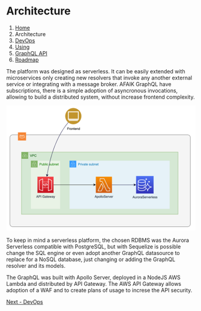 # Architecture

1. [Home](../README.md)
2. Architecture
3. [DevOps](devops.md)
4. [Using](using.md)
6. [GraphQL API](graphql.md)
7. [Roadmap](roadmap.md)

The platform was designed as serverless. It can be easily extended with microservices only creating new resolvers that invoke any another external service or integrating with a message broker. AFAIK GraphQL have subscriptions, there is a simple adoption of asyncronous invocations, allowing to build a distributed system, without increase frontend complexity.

![arcuitecture](images/arch.png)

To keep in mind a serverless platform, the chosen RDBMS was the Aurora Serverless compatible with PostgreSQL, but with Sequelize is possible change the SQL engine or even adopt another GraphQL datasource to replace for a NoSQL database, just changing or adding the GraphQL resolver and its models.

The GraphQL was built with Apollo Server, deployed in a NodeJS AWS Lambda and distributed by API Gateway. The AWS API Gateway allows adoption of a WAF and to create plans of usage to increse the API security.

[Next - DevOps](devops.md)
